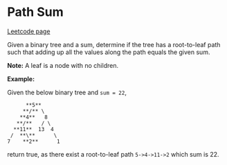 # Path Sum
[Leetcode page](https://leetcode.com/problems/path-sum/description)

Given a binary tree and a sum, determine if the tree has a root-to-leaf path
such that adding up all the values along the path equals the given sum.

**Note:**  A leaf is a node with no children.

**Example:**

Given the below binary tree and `sum = 22`,

    
    
          **5**
         **/** \
        **4**   8
       **/**   / \
      **11**  13  4
     /  **\**      \
    7    **2**      1
    

return true, as there exist a root-to-leaf path `5->4->11->2` which sum is 22.

